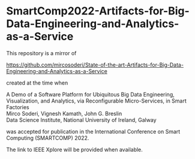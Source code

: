 # SmartComp2022-Artifacts-for-Big-Data-Engineering-and-Analytics-as-a-Service

This repository is a mirror of 

https://github.com/mircosoderi/State-of-the-art-Artifacts-for-Big-Data-Engineering-and-Analytics-as-a-Service

created at the time when 

A Demo of a Software Platform for Ubiquitous Big Data Engineering, Visualization, and Analytics, via Reconfigurable Micro-Services, in Smart Factories\
Mirco Soderi, Vignesh Kamath, John G. Breslin\
Data Science Institute, National University of Ireland, Galway

was accepted for publication in the International Conference on Smart Computing (SMARTCOMP) 2022. 

The link to IEEE Xplore will be provided when available.
